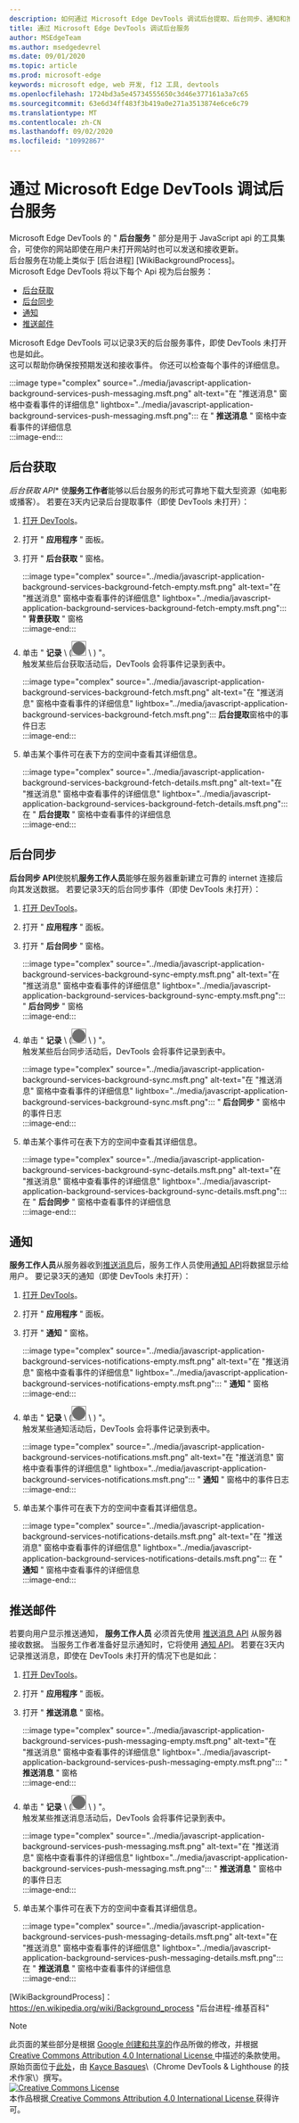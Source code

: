 ```yaml
---
description: 如何通过 Microsoft Edge DevTools 调试后台提取、后台同步、通知和推送消息。
title: 通过 Microsoft Edge DevTools 调试后台服务
author: MSEdgeTeam
ms.author: msedgedevrel
ms.date: 09/01/2020
ms.topic: article
ms.prod: microsoft-edge
keywords: microsoft edge, web 开发, f12 工具, devtools
ms.openlocfilehash: 1724bd3a5e45734555650c3d46e377161a3a7c65
ms.sourcegitcommit: 63e6d34ff483f3b419a0e271a3513874e6ce6c79
ms.translationtype: MT
ms.contentlocale: zh-CN
ms.lasthandoff: 09/02/2020
ms.locfileid: "10992867"
---
```

<!-- Copyright Kayce Basques 
   Licensed under the Apache License, Version 2.0 (the "License");
   you may not use this file except in compliance with the License.
   You may obtain a copy of the License at

       https://www.apache.org/licenses/LICENSE-2.0
       
   Unless required by applicable law or agreed to in writing, software
   distributed under the License is distributed on an "AS IS" BASIS,
   WITHOUT WARRANTIES OR CONDITIONS OF ANY KIND, either express or implied.
   See the License for the specific language governing permissions and
   limitations under the License.  -->  





# 通过 Microsoft Edge DevTools 调试后台服务   



Microsoft Edge DevTools 的 " **后台服务** " 部分是用于 JavaScript api 的工具集合，可使你的网站即使在用户未打开网站时也可以发送和接收更新。  
后台服务在功能上类似于 [后台进程] [WikiBackgroundProcess]。  
Microsoft Edge DevTools 将以下每个 Api 视为后台服务：  

*   [后台获取](#background-fetch)  
*   [后台同步](#background-sync)  
*   [通知](#notifications)  
*   [推送邮件](#push-messages)  
    
Microsoft Edge DevTools 可以记录3天的后台服务事件，即使 DevTools 未打开也是如此。  
这可以帮助你确保按预期发送和接收事件。  你还可以检查每个事件的详细信息。  

:::image type="complex" source="../media/javascript-application-background-services-push-messaging.msft.png" alt-text="在 &quot;推送消息&quot; 窗格中查看事件的详细信息" lightbox="../media/javascript-application-background-services-push-messaging.msft.png":::
   在 " **推送消息** " 窗格中查看事件的详细信息  
:::image-end:::  

## 后台获取   

*后台获取 API** 使**服务工作者**能够以后台服务的形式可靠地下载大型资源（如电影或播客）。  若要在3天内记录后台提取事件（即使 DevTools 未打开）：  

<!--Todo: add background fetch api section when available -->  

1.  [打开 DevTools][OpenDevTools]。  
1.  打开 " **应用程序** " 面板。  
1.  打开 " **后台获取** " 窗格。  
    
    :::image type="complex" source="../media/javascript-application-background-services-background-fetch-empty.msft.png" alt-text="在 &quot;推送消息&quot; 窗格中查看事件的详细信息" lightbox="../media/javascript-application-background-services-background-fetch-empty.msft.png":::
       " **背景获取** " 窗格  
    :::image-end:::  
    
1.  单击 " **记录** \ (![ 记录 ][ImageRecordIcon] \ ) "。  
   触发某些后台获取活动后，DevTools 会将事件记录到表中。  
    
    :::image type="complex" source="../media/javascript-application-background-services-background-fetch.msft.png" alt-text="在 &quot;推送消息&quot; 窗格中查看事件的详细信息" lightbox="../media/javascript-application-background-services-background-fetch.msft.png":::
       **后台提取**窗格中的事件日志  
    :::image-end:::  
    
1.  单击某个事件可在表下方的空间中查看其详细信息。  
    
    :::image type="complex" source="../media/javascript-application-background-services-background-fetch-details.msft.png" alt-text="在 &quot;推送消息&quot; 窗格中查看事件的详细信息" lightbox="../media/javascript-application-background-services-background-fetch-details.msft.png":::
       在 " **后台提取** " 窗格中查看事件的详细信息  
    :::image-end:::  
    
## 后台同步   

**后台同步 API**使脱机**服务工作人员**能够在服务器重新建立可靠的 internet 连接后向其发送数据。  若要记录3天的后台同步事件（即使 DevTools 未打开）：  

<!--Todo: add background sync api section when available -->  

1.  [打开 DevTools][OpenDevTools]。  
1.  打开 " **应用程序** " 面板。  
1.  打开 " **后台同步** " 窗格。  
    
    :::image type="complex" source="../media/javascript-application-background-services-background-sync-empty.msft.png" alt-text="在 &quot;推送消息&quot; 窗格中查看事件的详细信息" lightbox="../media/javascript-application-background-services-background-sync-empty.msft.png":::
       " **后台同步** " 窗格  
    :::image-end:::  
    
1.  单击 " **记录** \ (![ 记录 ][ImageRecordIcon] \ ) "。  
   触发某些后台同步活动后，DevTools 会将事件记录到表中。  
    
    :::image type="complex" source="../media/javascript-application-background-services-background-sync.msft.png" alt-text="在 &quot;推送消息&quot; 窗格中查看事件的详细信息" lightbox="../media/javascript-application-background-services-background-sync.msft.png":::
       " **后台同步** " 窗格中的事件日志  
    :::image-end:::  
    
1.  单击某个事件可在表下方的空间中查看其详细信息。  
    
    :::image type="complex" source="../media/javascript-application-background-services-background-sync-details.msft.png" alt-text="在 &quot;推送消息&quot; 窗格中查看事件的详细信息" lightbox="../media/javascript-application-background-services-background-sync-details.msft.png":::
       在 " **后台同步** " 窗格中查看事件的详细信息  
    :::image-end:::  
    
## 通知 

**服务工作人员**从服务器收到[推送消息][MDNPush]后，服务工作人员使用[通知 API][MDNNotifications]将数据显示给用户。  要记录3天的通知（即使 DevTools 未打开）：  

1.  [打开 DevTools][OpenDevTools]。  
1.  打开 " **应用程序** " 面板。  
1.  打开 " **通知** " 窗格。  
    
    :::image type="complex" source="../media/javascript-application-background-services-notifications-empty.msft.png" alt-text="在 &quot;推送消息&quot; 窗格中查看事件的详细信息" lightbox="../media/javascript-application-background-services-notifications-empty.msft.png":::
       " **通知** " 窗格  
    :::image-end:::  
    
1.  单击 " **记录** \ (![ 记录 ][ImageRecordIcon] \ ) "。  
   触发某些通知活动后，DevTools 会将事件记录到表中。  
    
    :::image type="complex" source="../media/javascript-application-background-services-notifications.msft.png" alt-text="在 &quot;推送消息&quot; 窗格中查看事件的详细信息" lightbox="../media/javascript-application-background-services-notifications.msft.png":::
       " **通知** " 窗格中的事件日志  
    :::image-end:::  
    
1.  单击某个事件可在表下方的空间中查看其详细信息。  
    
    :::image type="complex" source="../media/javascript-application-background-services-notifications-details.msft.png" alt-text="在 &quot;推送消息&quot; 窗格中查看事件的详细信息" lightbox="../media/javascript-application-background-services-notifications-details.msft.png":::
       在 " **通知** " 窗格中查看事件的详细信息  
    :::image-end:::  
    
## 推送邮件 

若要向用户显示推送通知， **服务工作人员** 必须首先使用 [推送消息 API][MDNPush] 从服务器接收数据。  当服务工作者准备好显示通知时，它将使用 [通知 API][MDNNotifications]。  若要在3天内记录推送消息，即使在 DevTools 未打开的情况下也是如此：  

1.  [打开 DevTools][OpenDevTools]。  
1.  打开 " **应用程序** " 面板。  
1.  打开 " **推送消息** " 窗格。  
    
    :::image type="complex" source="../media/javascript-application-background-services-push-messaging-empty.msft.png" alt-text="在 &quot;推送消息&quot; 窗格中查看事件的详细信息" lightbox="../media/javascript-application-background-services-push-messaging-empty.msft.png":::
       " **推送消息** " 窗格  
    :::image-end:::  
    
1.  单击 " **记录** \ (![ 记录 ][ImageRecordIcon] \ ) "。  
    触发某些推送消息活动后，DevTools 会将事件记录到表中。  
    
    :::image type="complex" source="../media/javascript-application-background-services-push-messaging.msft.png" alt-text="在 &quot;推送消息&quot; 窗格中查看事件的详细信息" lightbox="../media/javascript-application-background-services-push-messaging.msft.png":::
       " **推送消息** " 窗格中的事件日志  
    :::image-end:::  
    
1.  单击某个事件可在表下方的空间中查看其详细信息。  
    
    :::image type="complex" source="../media/javascript-application-background-services-push-messaging-details.msft.png" alt-text="在 &quot;推送消息&quot; 窗格中查看事件的详细信息" lightbox="../media/javascript-application-background-services-push-messaging-details.msft.png":::
       在 " **推送消息** " 窗格中查看事件的详细信息  
    :::image-end:::  
    
<!--  
 


-->  

<!-- image links -->  

[ImageRecordIcon]: ../media/record-icon.msft.png  

<!-- links -->  

<!--[BackgroundFetchAPI]: ../../../microsoft-edge/devtools-guide-chromium/whats-new/2018/12/background-fetch.md "Background Fetch API"  -->  
<!--[BackgroundSyncAPI]: ../../../microsoft-edge/devtools-guide-chromium/whats-new/2015/12/background-sync.md  "Background Sync API"  -->

[OpenDevTools]: ../open.md "打开 Microsoft Edge (Chromium) 开发工具 |Microsoft 文档"  

[MDNNotifications]: https://developer.mozilla.org/docs/Web/API/Notifications_API "通知 API |MDN"  
[MDNPush]: https://developer.mozilla.org/docs/Web/API/Push_API "推送 API |MDN"  
<!--[ServiceWorkerCacheStorage]: https://alphabet.dev/service-workers-cache-storage "Service workers and the Cache Storage API | alphabet.dev"  -->
[WikiBackgroundProcess]： https://en.wikipedia.org/wiki/Background_process "后台进程-维基百科"  

> [!NOTE]
> 此页面的某些部分是根据 [Google 创建和共享的][GoogleSitePolicies]作品所做的修改，并根据[ Creative Commons Attribution 4.0 International License ][CCA4IL]中描述的条款使用。  
> 原始页面位于[此处](https://developers.google.com/web/tools/chrome-devtools/javascript/background-services)，由 [Kayce Basques][KayceBasques]\（Chrome DevTools \& Lighthouse 的技术作家\）撰写。  
[![Creative Commons License][CCby4Image]][CCA4IL]  
本作品根据[ Creative Commons Attribution 4.0 International License ][CCA4IL]获得许可。  

[CCA4IL]: https://creativecommons.org/licenses/by/4.0  
[CCby4Image]: https://i.creativecommons.org/l/by/4.0/88x31.png  
[GoogleSitePolicies]: https://developers.google.com/terms/site-policies  
[KayceBasques]: https://developers.google.com/web/resources/contributors/kaycebasques  
